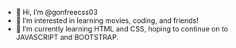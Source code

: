 - 👋 Hi, I’m @gonfreecss03
- 👀 I’m interested in learning movies, coding, and friends!
- 🌱 I’m currently learning HTML and CSS, hoping to continue on to JAVASCRIPT and BOOTSTRAP. 
<!---
gonfreecss03/gonfreecss03 is a ✨ special ✨ repository because its `README.md` (this file) appears on your GitHub profile.
You can click the Preview link to take a look at your changes.
--->
